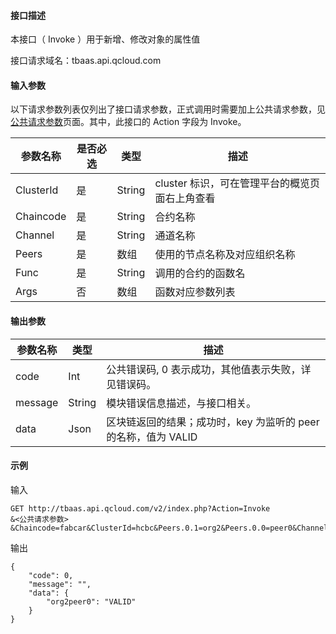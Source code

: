 #### 接口描述

本接口（ Invoke ）用于新增、修改对象的属性值

接口请求域名：tbaas.api.qcloud.com

####  输入参数

以下请求参数列表仅列出了接口请求参数，正式调用时需要加上公共请求参数，见[公共请求参数](http://tcecqpoc.fsphere.cn/document/product/236/6921)页面。其中，此接口的 Action 字段为 Invoke。

| 参数名称      | 是否必选 | 类型     | 描述                         |
| --------- | ---- | ------ | -------------------------- |
| ClusterId | 是    | String | cluster 标识，可在管理平台的概览页面右上角查看 |
| Chaincode | 是    | String | 合约名称                       |
| Channel   | 是    | String | 通道名称                       |
| Peers     | 是    | 数组     | 使用的节点名称及对应组织名称             |
| Func      | 是    | String | 调用的合约的函数名                  |
| Args      | 否    | 数组     | 函数对应参数列表                   |

#### 输出参数

| 参数名称    | 类型     | 描述                                  |
| ------- | ------ | ----------------------------------- |
| code    | Int    | 公共错误码, 0 表示成功，其他值表示失败，详见错误码。         |
| message | String | 模块错误信息描述，与接口相关。                     |
| data    | Json   | 区块链返回的结果；成功时，key 为监听的 peer 的名称，值为 VALID |

#### 示例

输入

```
GET http://tbaas.api.qcloud.com/v2/index.php?Action=Invoke
&<公共请求参数>
&Chaincode=fabcar&ClusterId=hcbc&Peers.0.1=org2&Peers.0.0=peer0&Channel=wfchannel&Func=createCarArgs.4=Nick&Args.3=Black&Args.2=Volt&Args.1=Chevy&Args.0=CAR1
```

输出

```
{
    "code": 0,
    "message": "",
    "data": {
        "org2peer0": "VALID"
    }
}
```
